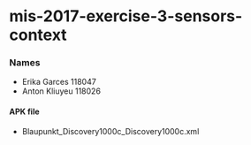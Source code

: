 # mis-2017-exercise-3-sensors-context


### Names
- Erika Garces 118047
- Anton Kliuyeu 118026


#### APK file
- Blaupunkt_Discovery1000c_Discovery1000c.xml